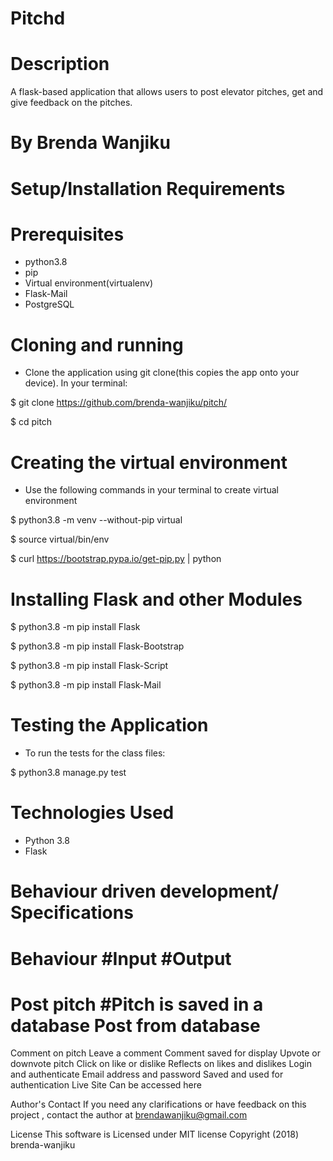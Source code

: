 # Pitchd

# Description
A flask-based application that allows users to post elevator pitches, get and give feedback on the pitches.

# By Brenda Wanjiku

# Setup/Installation Requirements
# Prerequisites
* python3.8
* pip
* Virtual environment(virtualenv)
* Flask-Mail
* PostgreSQL

# Cloning and running
* Clone the application using git clone(this copies the app onto your device). In your   terminal:

$ git clone https://github.com/brenda-wanjiku/pitch/

$ cd pitch

# Creating the virtual environment
* Use the following commands in your terminal to create virtual environment

$ python3.8 -m venv --without-pip virtual

$ source virtual/bin/env

$ curl https://bootstrap.pypa.io/get-pip.py | python

# Installing Flask and other Modules
$ python3.8 -m pip install Flask

$ python3.8 -m pip install Flask-Bootstrap

$ python3.8 -m pip install Flask-Script

$ python3.8 -m pip install Flask-Mail

# Testing the Application
* To run the tests for the class files:

$ python3.8 manage.py test

# Technologies Used
* Python 3.8
* Flask

# Behaviour driven development/ Specifications
# Behaviour	#Input	#Output
# Post pitch	#Pitch is saved in a database	Post from database
Comment on pitch	Leave a comment	Comment saved for display
Upvote or downvote pitch	Click on like or dislike	Reflects on likes and dislikes
Login and authenticate	Email address and password	Saved and used for authentication
Live Site
Can be accessed here

Author's Contact
If you need any clarifications or have feedback on this project , contact the author at brendawanjiku@gmail.com

License
This software is Licensed under MIT license Copyright (2018) brenda-wanjiku